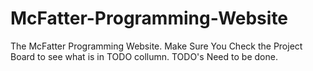 # McFatter-Programming-Website
The McFatter Programming Website.
Make Sure You Check the Project Board to see what is in TODO collumn. TODO's Need to be done.
